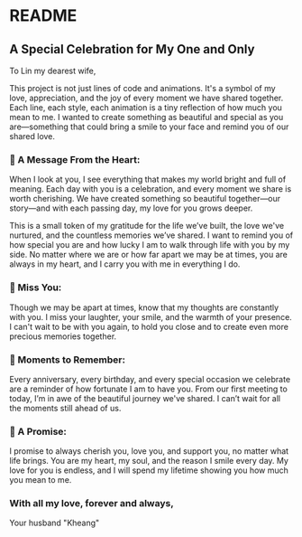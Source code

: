 # README

## A Special Celebration for My One and Only

To Lin my dearest wife,

This project is not just lines of code and animations. It's a symbol of my love, appreciation, and the joy of every moment we have shared together. Each line, each style, each animation is a tiny reflection of how much you mean to me. I wanted to create something as beautiful and special as you are—something that could bring a smile to your face and remind you of our shared love.

### 💖 A Message From the Heart:
When I look at you, I see everything that makes my world bright and full of meaning. Each day with you is a celebration, and every moment we share is worth cherishing. We have created something so beautiful together—our story—and with each passing day, my love for you grows deeper.

This is a small token of my gratitude for the life we’ve built, the love we've nurtured, and the countless memories we’ve shared. I want to remind you of how special you are and how lucky I am to walk through life with you by my side. No matter where we are or how far apart we may be at times, you are always in my heart, and I carry you with me in everything I do.

### 🌹 Miss You:
Though we may be apart at times, know that my thoughts are constantly with you. I miss your laughter, your smile, and the warmth of your presence. I can't wait to be with you again, to hold you close and to create even more precious memories together.

### 💫 Moments to Remember:
Every anniversary, every birthday, and every special occasion we celebrate are a reminder of how fortunate I am to have you. From our first meeting to today, I’m in awe of the beautiful journey we've shared. I can’t wait for all the moments still ahead of us.

### 🥰 A Promise:
I promise to always cherish you, love you, and support you, no matter what life brings. You are my heart, my soul, and the reason I smile every day. My love for you is endless, and I will spend my lifetime showing you how much you mean to me.

### With all my love, forever and always,

Your husband "Kheang"
